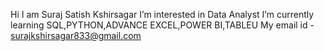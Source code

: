 Hi I am Suraj Satish Kshirsagar
I’m interested in Data Analyst
I’m currently learning SQL,PYTHON,ADVANCE EXCEL,POWER BI,TABLEU
My email id - surajkshirsagar833@gmail.com


<!---
Suraj-3362/Suraj-3362 is a ✨ special ✨ repository because its `README.md` (this file) appears on your GitHub profile.
You can click the Preview link to take a look at your changes.
--->
